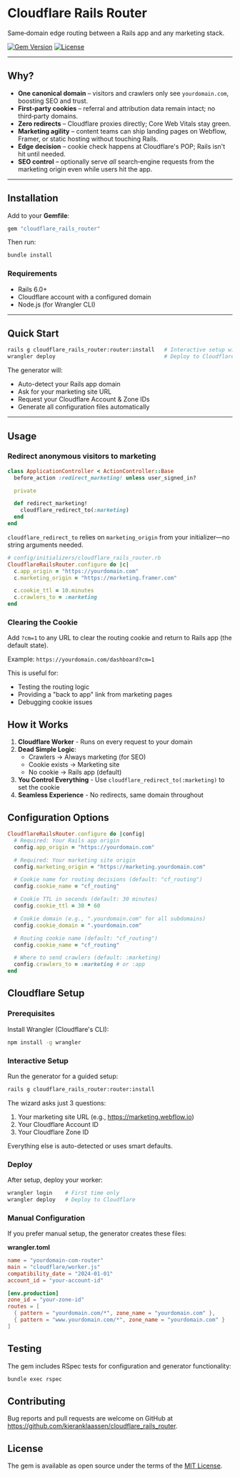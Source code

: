 # Cloudflare Rails Router

Same‑domain edge routing between a Rails app and any marketing stack.

[![Gem Version](https://badge.fury.io/rb/cloudflare_rails_router.svg)](https://rubygems.org/gems/cloudflare_rails_router) [![License](https://img.shields.io/badge/license-MIT-blue.svg)](LICENSE)

---

## Why?

- **One canonical domain** – visitors and crawlers only see `yourdomain.com`, boosting SEO and trust.
- **First‑party cookies** – referral and attribution data remain intact; no third‑party domains.
- **Zero redirects** – Cloudflare proxies directly; Core Web Vitals stay green.
- **Marketing agility** – content teams can ship landing pages on Webflow, Framer, or static hosting without touching Rails.
- **Edge decision** – cookie check happens at Cloudflare's POP; Rails isn't hit until needed.
- **SEO control** – optionally serve _all_ search‑engine requests from the marketing origin even while users hit the app.

---

## Installation

Add to your **Gemfile**:

```ruby
gem "cloudflare_rails_router"
```

Then run:

```bash
bundle install
```

### Requirements

- Rails 6.0+
- Cloudflare account with a configured domain
- Node.js (for Wrangler CLI)

---

## Quick Start

```bash
rails g cloudflare_rails_router:router:install   # Interactive setup wizard
wrangler deploy                                  # Deploy to Cloudflare
```

The generator will:
- Auto-detect your Rails app domain
- Ask for your marketing site URL  
- Request your Cloudflare Account & Zone IDs
- Generate all configuration files automatically

---

## Usage

### Redirect anonymous visitors to marketing

```ruby
class ApplicationController < ActionController::Base
  before_action :redirect_marketing! unless user_signed_in?

  private

  def redirect_marketing!
    cloudflare_redirect_to(:marketing)
  end
end
```

`cloudflare_redirect_to` relies on `marketing_origin` from your initializer—no string arguments needed.

```ruby
# config/initializers/cloudflare_rails_router.rb
CloudflareRailsRouter.configure do |c|
  c.app_origin = "https://yourdomain.com"
  c.marketing_origin = "https://marketing.framer.com"

  c.cookie_ttl = 10.minutes
  c.crawlers_to = :marketing
end
```

### Clearing the Cookie

Add `?cm=1` to any URL to clear the routing cookie and return to Rails app (the default state).

Example: `https://yourdomain.com/dashboard?cm=1`

This is useful for:
- Testing the routing logic
- Providing a "back to app" link from marketing pages
- Debugging cookie issues

## How it Works

1. **Cloudflare Worker** - Runs on every request to your domain
2. **Dead Simple Logic**:
   - Crawlers → Always marketing (for SEO)
   - Cookie exists → Marketing site
   - No cookie → Rails app (default)
3. **You Control Everything** - Use `cloudflare_redirect_to(:marketing)` to set the cookie
4. **Seamless Experience** - No redirects, same domain throughout

## Configuration Options

```ruby
CloudflareRailsRouter.configure do |config|
  # Required: Your Rails app origin
  config.app_origin = "https://yourdomain.com"

  # Required: Your marketing site origin
  config.marketing_origin = "https://marketing.yourdomain.com"

  # Cookie name for routing decisions (default: "cf_routing")
  config.cookie_name = "cf_routing"

  # Cookie TTL in seconds (default: 30 minutes)
  config.cookie_ttl = 30 * 60

  # Cookie domain (e.g., ".yourdomain.com" for all subdomains)
  config.cookie_domain = ".yourdomain.com"

  # Routing cookie name (default: "cf_routing")
  config.cookie_name = "cf_routing"

  # Where to send crawlers (default: :marketing)
  config.crawlers_to = :marketing # or :app
end
```

## Cloudflare Setup

### Prerequisites

Install Wrangler (Cloudflare's CLI):
```bash
npm install -g wrangler
```

### Interactive Setup

Run the generator for a guided setup:
```bash
rails g cloudflare_rails_router:router:install
```

The wizard asks just 3 questions:
1. Your marketing site URL (e.g., https://marketing.webflow.io)
2. Your Cloudflare Account ID
3. Your Cloudflare Zone ID

Everything else is auto-detected or uses smart defaults.

### Deploy

After setup, deploy your worker:
```bash
wrangler login    # First time only
wrangler deploy   # Deploy to Cloudflare
```

### Manual Configuration

If you prefer manual setup, the generator creates these files:

**wrangler.toml**
```toml
name = "yourdomain-com-router"
main = "cloudflare/worker.js"
compatibility_date = "2024-01-01"
account_id = "your-account-id"

[env.production]
zone_id = "your-zone-id"
routes = [
  { pattern = "yourdomain.com/*", zone_name = "yourdomain.com" },
  { pattern = "www.yourdomain.com/*", zone_name = "yourdomain.com" }
]
```

## Testing

The gem includes RSpec tests for configuration and generator functionality:

```bash
bundle exec rspec
```

## Contributing

Bug reports and pull requests are welcome on GitHub at https://github.com/kieranklaassen/cloudflare_rails_router.

## License

The gem is available as open source under the terms of the [MIT License](https://opensource.org/licenses/MIT).
